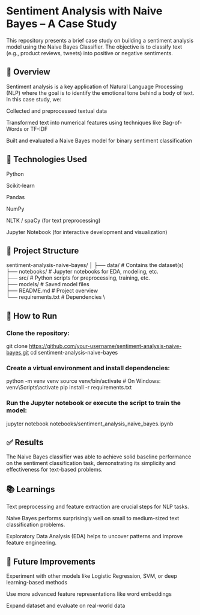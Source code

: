 # Sentiment Analysis with Naive Bayes – A Case Study

This repository presents a brief case study on building a sentiment analysis model using the Naive Bayes Classifier. The objective is to classify text (e.g., product reviews, tweets) into positive or negative sentiments.

## 📌 Overview
Sentiment analysis is a key application of Natural Language Processing (NLP) where the goal is to identify the emotional tone behind a body of text. In this case study, we:

Collected and preprocessed textual data

Transformed text into numerical features using techniques like Bag-of-Words or TF-IDF

Built and evaluated a Naive Bayes model for binary sentiment classification

## 🔧 Technologies Used
Python

Scikit-learn

Pandas

NumPy

NLTK / spaCy (for text preprocessing)

Jupyter Notebook (for interactive development and visualization)

## 📁 Project Structure
sentiment-analysis-naive-bayes/
│
├── data/                 # Contains the dataset(s)  \
├── notebooks/            # Jupyter notebooks for EDA, modeling, etc.  \
├── src/                  # Python scripts for preprocessing, training, etc. \
├── models/               # Saved model files \
├── README.md             # Project overview \
└── requirements.txt      # Dependencies \
## 🚀 How to Run
### Clone the repository:

git clone https://github.com/your-username/sentiment-analysis-naive-bayes.git
cd sentiment-analysis-naive-bayes

### Create a virtual environment and install dependencies:

python -m venv venv
source venv/bin/activate   # On Windows: venv\Scripts\activate
pip install -r requirements.txt

### Run the Jupyter notebook or execute the script to train the model:
jupyter notebook notebooks/sentiment_analysis_naive_bayes.ipynb

## ✅ Results
The Naive Bayes classifier was able to achieve solid baseline performance on the sentiment classification task, demonstrating its simplicity and effectiveness for text-based problems.

## 📚 Learnings
Text preprocessing and feature extraction are crucial steps for NLP tasks.

Naive Bayes performs surprisingly well on small to medium-sized text classification problems.

Exploratory Data Analysis (EDA) helps to uncover patterns and improve feature engineering.

## 📌 Future Improvements
Experiment with other models like Logistic Regression, SVM, or deep learning-based methods

Use more advanced feature representations like word embeddings

Expand dataset and evaluate on real-world data